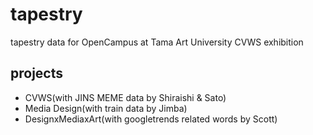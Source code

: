 # tapestry
tapestry data for OpenCampus at Tama Art University CVWS exhibition

## projects
- CVWS(with JINS MEME data by Shiraishi & Sato)
- Media Design(with train data by Jimba)
- DesignxMediaxArt(with googletrends related words by Scott)
